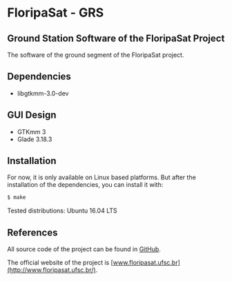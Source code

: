 # FloripaSat - GRS
## Ground Station Software of the FloripaSat Project

The software of the ground segment of the FloripaSat project.

## Dependencies

* libgtkmm-3.0-dev

## GUI Design

* GTKmm 3
* Glade 3.18.3

## Installation

For now, it is only available on Linux based platforms. But after the installation of the dependencies, you can install it with:

```sh
$ make
```

Tested distributions: Ubuntu 16.04 LTS

## References

All source code of the project can be found in [GitHub](https://github.com/floripasat).

The official website of the project is [www.floripasat.ufsc.br](http://www.floripasat.ufsc.br/).
